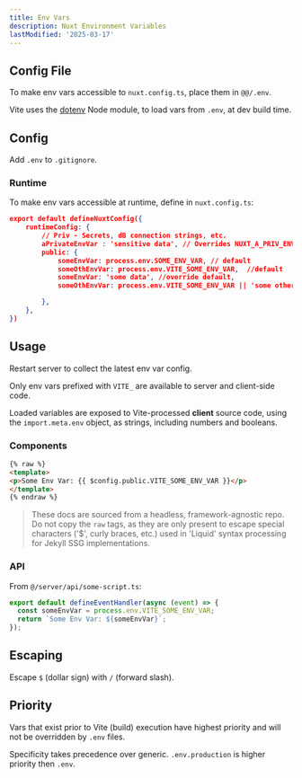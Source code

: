 ```yaml
---
title: Env Vars
description: Nuxt Environment Variables
lastModified: '2025-03-17'
---
```


## Config File

To make env vars accessible to `nuxt.config.ts`, place them in `@@/.env`.

Vite uses the [dotenv](https://github.com/motdotla/dotenv) Node module, to load vars from `.env`, at dev build time.

## Config

Add `.env` to `.gitignore`.

### Runtime

To make env vars accessible at runtime,  define in `nuxt.config.ts`:

```json
export default defineNuxtConfig({
    runtimeConfig: {
        // Priv - Secrets, dB connection strings, etc.
        aPrivateEnvVar : 'sensitive data', // Overrides NUXT_A_PRIV_ENV_VAR
        public: {
            someEnvVar: process.env.SOME_ENV_VAR, // default
            someOthEnvVar: process.env.VITE_SOME_ENV_VAR,  //default
            someEnvVar: 'some data', //override default,
            someOthEnvVar: process.env.VITE_SOME_ENV_VAR || 'some other data',

        },
    },
})
```

## Usage

Restart server to collect the latest env var config.

Only env vars prefixed with `VITE_` are available to server and client-side code.

Loaded variables are exposed to Vite-processed **client** source code, using the `import.meta.env` object, as strings, including numbers and booleans.

### Components

```html
{% raw %}
<template>
<p>Some Env Var: {{ $config.public.VITE_SOME_ENV_VAR }}</p>
</template>
{% endraw %}
```

>These docs are sourced from a headless, framework-agnostic repo.  Do not copy the `raw` tags, as they are only present to escape special characters ('$', curly braces, etc.) used in 'Liquid' syntax processing for Jekyll SSG implementations.

### API

From `@/server/api/some-script.ts`:

```ts
export default defineEventHandler(async (event) => {
  const someEnvVar = process.env.VITE_SOME_ENV_VAR;
  return `Some Env Var: ${someEnvVar}`;
});
```

## Escaping

Escape `$`  (dollar sign) with `/` (forward slash).

## Priority

Vars that exist prior to Vite (build) execution have highest priority and will not be overridden by `.env` files.

Specificity takes precedence over generic.  `.env.production` is higher priority then `.env`.
